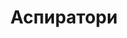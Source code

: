 ---
layout: technology.ect
href: '/kitchens/technologies/extractor-hoods'
lang: bg
title: 'Аспиратори'
importance: 8
photo: '/кухни/технологии/аспиратори/вградени-аспиратори.jpg'
description: "Диалог предлага аспиратори на Faber, Elica, Bosch, Ariston, Fagor."
highlights:
  - 
    caption: 'Аспиратори  за вграждане'
    photo: '/кухни/технологии/аспиратори/аспиратор-за-вграждане.png'
  - 
    caption: 'Дизайнерски аспиратори'
    photo: '/кухни/технологии/аспиратори/дизайнерси-аспиратор.png'
  - 
    caption: 'Декоративни аспиратори'
    photo: '/кухни/технологии/аспиратори/аспиратори-спрямо-местото-на-кухнята.png'
  - 
    caption: 'Островни аспиратори'
    photo: '/кухни/технологии/аспиратори/островни-аспиратори-за-островен-тип-кухня.png'
  - 
    caption: 'Ретро аспиратори'
    photo: '/кухни/технологии/аспиратори/ретро-аспиратор.png'
topics:
  -
    caption: 'В унисон с кухнята'
    description: 'Извеждат навън парите от готвенето, осигуряват циркулация и опресняване на въздуха. Според начина на монтаж са вградени, стенни и таванни. Избират се според необходимата кубатура и ниво на шум. Диалог предлага аспиратори на Faber, Elica, Bosch, Ariston, Fagor.'
    highlight: 'Възможност за комбинаране|на вратички с дърво, метал и стъкло'
    photos:
      - '/кухни/технологии/аспиратори/вградени-аспиратори.jpg'
      - '/кухни/технологии/аспиратори/ретро-аспиратор.jpg'
      - '/кухни/технологии/аспиратори/аспиратор.jpg'
  -
    caption: 'Дизайнерски решения'
    description: 'Извеждат навън парите от готвенето, осигуряват циркулация и опресняване на въздуха. Според начина на монтаж са вградени, стенни и таванни. Избират се според необходимата кубатура и ниво на шум. Диалог предлага аспиратори на Faber, Elica, Bosch, Ariston, Fagor.'
    photos:
      - '/кухни/технологии/аспиратори/дизайнерски-аспиратор-1.jpg'
      - '/кухни/технологии/аспиратори/дизайнерски-аспиратор-2.jpg'
      - '/кухни/технологии/аспиратори/дизайнерски-аспиратор-3.jpg'
  -
    caption: 'Островни аспиратори'
    description: 'Извеждат навън парите от готвенето, осигуряват циркулация и опресняване на въздуха. Според начина на монтаж са вградени, стенни и таванни. Избират се според необходимата кубатура и ниво на шум. Диалог предлага аспиратори на Faber, Elica, Bosch, Ariston, Fagor.'
    highlight: 'Алуминиеви полици|които разчупват кухнята'
    photos:
      - '/кухни/технологии/аспиратори/островен-аспиратор-1.jpg'
      - '/кухни/технологии/аспиратори/островен-аспиратор-2.jpg'
      - '/кухни/технологии/аспиратори/островен-аспиратор-3.jpg'
---
